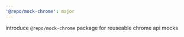 ```yaml
---
'@repo/mock-chrome': major
---
```


introduce `@repo/mock-chrome` package for reuseable chrome api mocks
